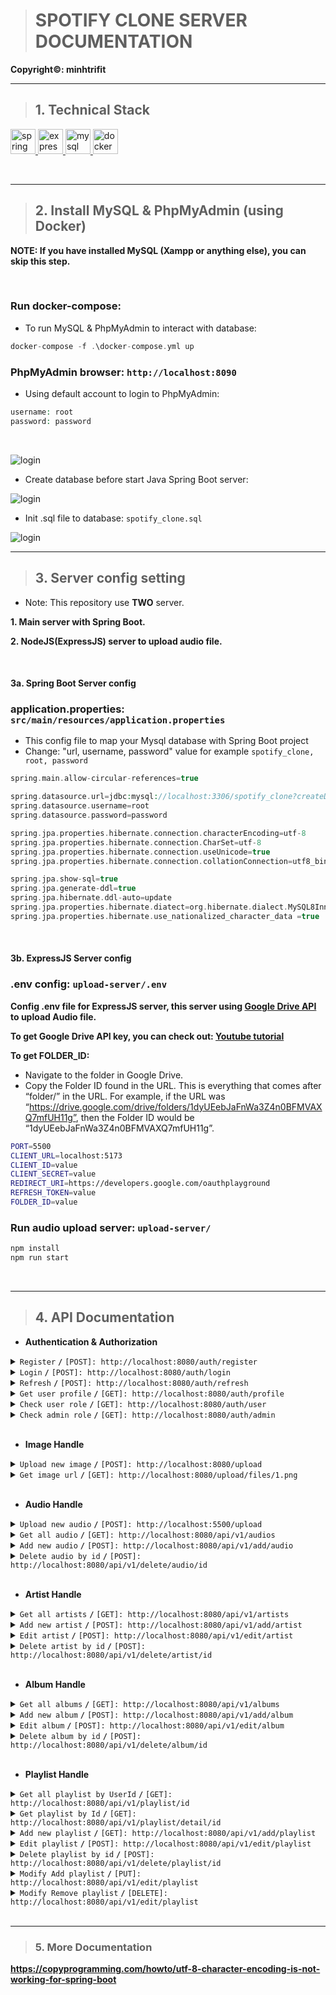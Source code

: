 > # SPOTIFY CLONE SERVER DOCUMENTATION

**Copyright©: minhtrifit**

---

> ## 1. Technical Stack

<a href="https://spring.io/" target="_blank" rel="noreferrer"> <img src="https://www.vectorlogo.zone/logos/springio/springio-icon.svg" alt="spring" width="40" height="40"/> </a> <a href="https://expressjs.com" target="_blank" rel="noreferrer"> <img src="https://raw.githubusercontent.com/devicons/devicon/master/icons/express/express-original-wordmark.svg" alt="express" width="40" height="40"/> </a> <a href="https://www.mysql.com/" target="_blank" rel="noreferrer"> <img src="https://raw.githubusercontent.com/devicons/devicon/master/icons/mysql/mysql-original-wordmark.svg" alt="mysql" width="40" height="40"/> </a> <a href="https://www.docker.com/" target="_blank" rel="noreferrer"> <img src="https://raw.githubusercontent.com/devicons/devicon/master/icons/docker/docker-original-wordmark.svg" alt="docker" width="40" height="40"/> </a>

<br>

---

> ## 2. Install MySQL & PhpMyAdmin (using Docker)

**NOTE: If you have installed MySQL (Xampp or anything else), you can skip this step.**

<br>

### Run docker-compose:

* To run MySQL & PhpMyAdmin to interact with database:

```php
docker-compose -f .\docker-compose.yml up
```

### PhpMyAdmin browser: `http://localhost:8090`

* Using default account to login to PhpMyAdmin:

```php
username: root
password: password
```
<br>

![login](/doc_image/login.png "Login to phpmyadmin")

* Create database before start Java Spring Boot server:

![login](/doc_image/create_db.png "Login to phpmyadmin")

* Init .sql file to database: `spotify_clone.sql`

![login](/doc_image/init_db.png "Login to phpmyadmin")


---

> ## 3. Server config setting

* Note: This repository use **TWO** server.

**1. Main server with Spring Boot.**</br>

**2. NodeJS(ExpressJS) server to upload audio file.**

<br>

#### 3a. Spring Boot Server config

### application.properties: `src/main/resources/application.properties`

* This config file to map your Mysql database with Spring Boot project
* Change: "url, username, password" value for example `spotify_clone, root, password`

```php
spring.main.allow-circular-references=true

spring.datasource.url=jdbc:mysql://localhost:3306/spotify_clone?createDatabaseIfNotExist=true&useUnicode=true&connectionCollation=utf8_bin&characterSetResults=utf8
spring.datasource.username=root
spring.datasource.password=password

spring.jpa.properties.hibernate.connection.characterEncoding=utf-8
spring.jpa.properties.hibernate.connection.CharSet=utf-8
spring.jpa.properties.hibernate.connection.useUnicode=true
spring.jpa.properties.hibernate.connection.collationConnection=utf8_bin

spring.jpa.show-sql=true
spring.jpa.generate-ddl=true
spring.jpa.hibernate.ddl-auto=update
spring.jpa.properties.hibernate.diatect=org.hibernate.dialect.MySQL8InnoDBDialect
spring.jpa.properties.hibernate.use_nationalized_character_data =true
```

<br>

#### 3b. ExpressJS Server config

### .env config: `upload-server/.env`

**Config .env file for ExpressJS server, this server using [Google Drive API](https://www.npmjs.com/package/@googleapis/drive) to upload Audio file.**</br>

**To get Google Drive API key, you can check out: [Youtube tutorial](https://www.youtube.com/watch?v=1y0-IfRW114)**

**To get FOLDER_ID:**

* Navigate to the folder in Google Drive.
* Copy the Folder ID found in the URL. This is everything that comes after “folder/” in the URL. For example, if the URL was “https://drive.google.com/drive/folders/1dyUEebJaFnWa3Z4n0BFMVAXQ7mfUH11g”, then the Folder ID would be “1dyUEebJaFnWa3Z4n0BFMVAXQ7mfUH11g”.

```bash
PORT=5500
CLIENT_URL=localhost:5173
CLIENT_ID=value
CLIENT_SECRET=value
REDIRECT_URI=https://developers.google.com/oauthplayground
REFRESH_TOKEN=value
FOLDER_ID=value
```

### Run audio upload server: `upload-server/`

```bash
npm install
npm run start
```

<br>

---

> ## 4. API Documentation

* **Authentication & Authorization** 

<details>
<summary><code>Register</code> <code><b>/</b></code> <code>[POST]: http://localhost:8080/auth/register</code></summary>

```php
{
  body: {
    "username": "user1",
    "password": "123",
    "email": "user@gmail.com",
    "roles": "ROLE_USER"
  }
}
```
</details>

<details>
<summary><code>Login</code> <code><b>/</b></code> <code>[POST]: http://localhost:8080/auth/login</code></summary>

```php
{
  body: {
    "username": "user1",
    "password": "123"
  }
}
```
</details>

<details>
<summary><code>Refresh</code> <code><b>/</b></code> <code>[POST]: http://localhost:8080/auth/refresh</code></summary>

```php
{
  headers: {
    "Authorization": `Bearer accessToken`
  }
}
```
</details>

<details>
<summary><code>Get user profile</code> <code><b>/</b></code> <code>[GET]: http://localhost:8080/auth/profile</code></summary>

```php
{
  headers: {
    "Authorization": `Bearer token`
  }
}
```
</details>

<details>
<summary><code>Check user role</code> <code><b>/</b></code> <code>[GET]: http://localhost:8080/auth/user</code></summary>

```php
{
  headers: {
    "Authorization": `Bearer token`
  },
}
```
</details>

<details>
<summary><code>Check admin role</code> <code><b>/</b></code> <code>[GET]: http://localhost:8080/auth/admin</code></summary>

```php
{
  headers: {
    "Authorization": `Bearer token`
  },
}
```
</details>

<br>

* **Image Handle** 

<details>
<summary><code>Upload new image</code> <code><b>/</b></code> <code>[POST]: http://localhost:8080/upload</code></summary>

```php
{
  form-data: {
    "file": choosefile
  }
}
```
</details>

<details>
<summary><code>Get image url</code> <code><b>/</b></code> <code>[GET]: http://localhost:8080/upload/files/1.png</code></summary>

```php
{

}
```
</details>

<br>

* **Audio Handle**

<details>
<summary><code>Upload new audio</code> <code><b>/</b></code> <code>[POST]: http://localhost:5500/upload</code></summary>

```php
{
  form-data: {
    "file": choosefile
  }
}
```
</details>

<details>
<summary><code>Get all audio</code> <code><b>/</b></code> <code>[GET]: http://localhost:8080/api/v1/audios</code></summary>

```php
{

}
```
</details>

<details>
<summary><code>Add new audio</code> <code><b>/</b></code> <code>[POST]: http://localhost:8080/api/v1/add/audio</code></summary>

```php
{
  headers: {
    "Authorization": `Bearer token`
  },
  body: {
    "name": "Bài ca dành cho em",
    "artists": [2],
    "albums": [1],
    "url": "http://example.com",
    "avatar": "http://localhost:8080/upload/files/example.png"
  }
}
```
</details>

<details>
<summary><code>Delete audio by id</code> <code><b>/</b></code> <code>[POST]: http://localhost:8080/api/v1/delete/audio/id</code></summary>

```php
{
  headers: {
    "Authorization": `Bearer token`
  }
}
```
</details>

<br>

* **Artist Handle**

<details>
<summary><code>Get all artists</code> <code><b>/</b></code> <code>[GET]: http://localhost:8080/api/v1/artists</code></summary>

```php
{

}
```
</details>

<details>
<summary><code>Add new artist</code> <code><b>/</b></code> <code>[POST]: http://localhost:8080/api/v1/add/artist</code></summary>

```php
{
  headers: {
    "Authorization": `Bearer token`
  },
  body: {
    "name": "Yến Napun",
    "avatar": "http://localhost:8080/upload/files/example.png"
  }
}
```
</details>

<details>
<summary><code>Edit artist</code> <code><b>/</b></code> <code>[POST]: http://localhost:8080/api/v1/edit/artist</code></summary>

```php
{
  headers: {
    "Authorization": `Bearer token`
  },
  body: {
    "id": 102,
    "name": "Yến Napun Cover",
    "followers": 100,
    "avatar": "http://localhost:8080/upload/files/edit.png"
  }
}
```
</details>

<details>
<summary><code>Delete artist by id</code> <code><b>/</b></code> <code>[POST]: http://localhost:8080/api/v1/delete/artist/id</code></summary>

```php
{
  headers: {
    "Authorization": `Bearer token`
  }
}
```
</details>

<br>

* **Album Handle**

<details>
<summary><code>Get all albums</code> <code><b>/</b></code> <code>[GET]: http://localhost:8080/api/v1/albums</code></summary>

```php
{

}
```
</details>

<details>
<summary><code>Add new album</code> <code><b>/</b></code> <code>[POST]: http://localhost:8080/api/v1/add/album</code></summary>

```php
{
  headers: {
    "Authorization": `Bearer token`
  },
  body: {
    "name": "Lofi chill",
    "audios": [1, 2],
    "avatar": "http://localhost:8080/upload/files/example.png"
  }
}
```
</details>

<details>
<summary><code>Edit album</code> <code><b>/</b></code> <code>[POST]: http://localhost:8080/api/v1/edit/album</code></summary>

```php
{
  headers: {
    "Authorization": `Bearer token`
  },
  body: {
    "id": 3,
    "name": "Lofi chill",
    "audios": [1, 2, 3],
    "avatar": "http://localhost:8080/upload/files/example.png"
  }
}
```
</details>

<details>
<summary><code>Delete album by id</code> <code><b>/</b></code> <code>[POST]: http://localhost:8080/api/v1/delete/album/id</code></summary>

```php
{
  headers: {
    "Authorization": `Bearer token`
  }
}
```
</details>

<br>

* **Playlist Handle**

<details>
<summary><code>Get all playlist by UserId</code> <code><b>/</b></code> <code>[GET]: http://localhost:8080/api/v1/playlist/id</code></summary>

```php
{

}
```
</details>

<details>
<summary><code>Get playlist by Id</code> <code><b>/</b></code> <code>[GET]: http://localhost:8080/api/v1/playlist/detail/id</code></summary>

```php
{

}
```
</details>

<details>
<summary><code>Add new playlist</code> <code><b>/</b></code> <code>[GET]: http://localhost:8080/api/v1/add/playlist</code></summary>

```php
{
  headers: {
    "Authorization": `Bearer token`
  },
  body: {
    "userId": 1,
    "name": "Nhạc của sadboiz",
    "audios": [1, 2],
    "avatar": "http://localhost:8080/upload/files/example.png"
  }
}
```
</details>

<details>
<summary><code>Edit playlist</code> <code><b>/</b></code> <code>[POST]: http://localhost:8080/api/v1/edit/playlist</code></summary>

```php
{
  headers: {
    "Authorization": `Bearer token`
  },
  body: {
    "id": 1,
    "userId": 1,
    "name": "Nhạc của sadboiz",
    "audios": [1, 2, 3],
    "avatar": "http://localhost:8080/upload/files/example.png"
  }
}
```
</details>

<details>
<summary><code>Delete playlist by id</code> <code><b>/</b></code> <code>[POST]: http://localhost:8080/api/v1/delete/playlist/id</code></summary>

```php
{
  headers: {
    "Authorization": `Bearer token`
  }
}
```
</details>

<details>
<summary><code>Modify Add playlist</code> <code><b>/</b></code> <code>[PUT]: http://localhost:8080/api/v1/edit/playlist</code></summary>

```php
{
  headers: {
    "Authorization": `Bearer token`
  },
  body: {
    "userId": 1,
    "playlistId": 153,
    "audioId": 4
  }
}
```
</details>

<details>
<summary><code>Modify Remove playlist</code> <code><b>/</b></code> <code>[DELETE]: http://localhost:8080/api/v1/edit/playlist</code></summary>

```php
{
  headers: {
    "Authorization": `Bearer token`
  },
  body: {
    "userId": 1,
    "playlistId": 153,
    "audioId": 4
  }
}
```
</details>

<br>

---

> ### 5. More Documentation

**https://copyprogramming.com/howto/utf-8-character-encoding-is-not-working-for-spring-boot**